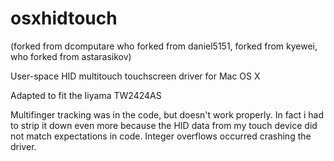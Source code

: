 osxhidtouch
===========

(forked from dcomputare who forked from daniel5151, forked from kyewei, who forked from astarasikov) 

User-space HID multitouch touchscreen driver for Mac OS X

Adapted to fit the Iiyama TW2424AS

Multifinger tracking was in the code, but doesn't work properly.
In fact i had to strip it down even more because the HID data from my touch device did not match expectations in code.
Integer overflows occurred crashing the driver.
